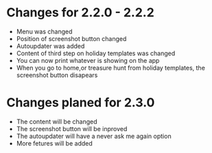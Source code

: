 # Changes for 2.2.0 - 2.2.2
- Menu was changed
- Position of screenshot button changed
- Autoupdater was added
- Content of third step on holiday templates was changed
- You can now print whatever is showing on the app
- When you go to home,or treasure hunt from holiday templates, the screenshot button disapears

# Changes planed for 2.3.0
- The content will be changed
- The screenshot button will be inproved
- The autoupdater will have a never ask me again option
- More fetures will be added
